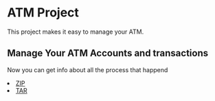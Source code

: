 # ATM Project

This project makes it easy to manage your ATM.

## Manage Your ATM Accounts and transactions

Now you can get info about all the process that happend

<li class="downloads"><a href="{{ site.github.zip_url }}">ZIP</a></li>
<li class="downloads"><a href="{{ site.github.tar_url }}">TAR</a></li>
